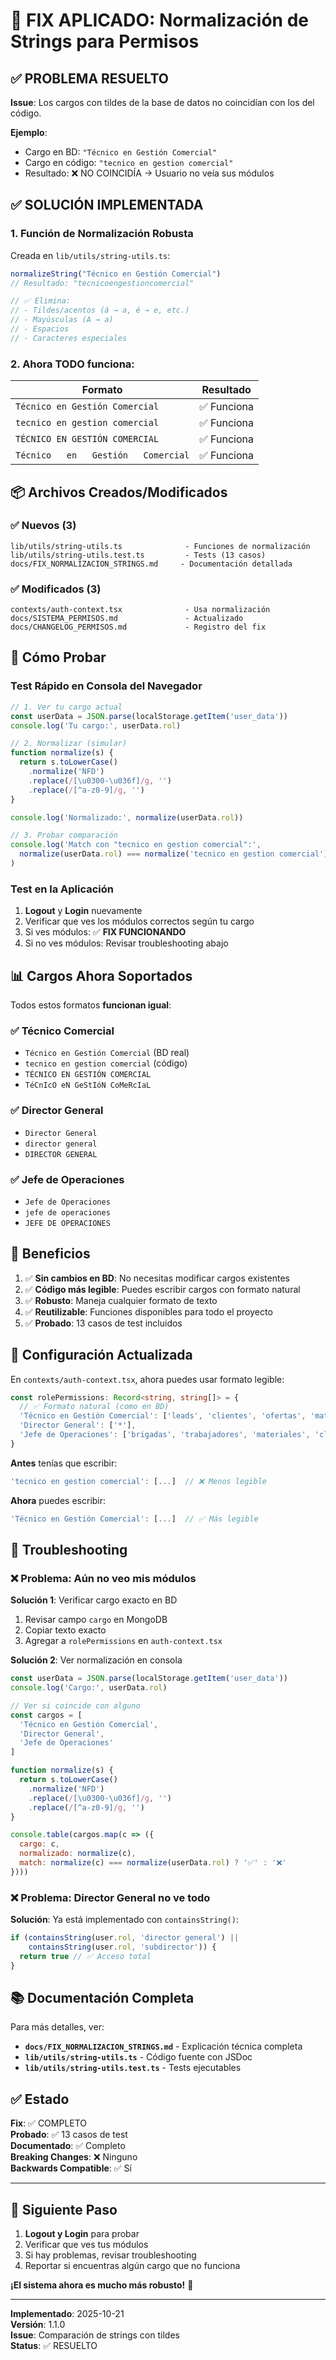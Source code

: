# 🔧 FIX APLICADO: Normalización de Strings para Permisos

## ✅ PROBLEMA RESUELTO

**Issue**: Los cargos con tildes de la base de datos no coincidían con los del código.

**Ejemplo**:
- Cargo en BD: `"Técnico en Gestión Comercial"`
- Cargo en código: `"tecnico en gestion comercial"`
- Resultado: ❌ NO COINCIDÍA → Usuario no veía sus módulos

## ✅ SOLUCIÓN IMPLEMENTADA

### 1. Función de Normalización Robusta

Creada en `lib/utils/string-utils.ts`:

```typescript
normalizeString("Técnico en Gestión Comercial")
// Resultado: "tecnicoengestioncomercial"

// ✅ Elimina:
// - Tildes/acentos (á → a, é → e, etc.)
// - Mayúsculas (A → a)
// - Espacios
// - Caracteres especiales
```

### 2. Ahora TODO funciona:

| Formato | Resultado |
|---------|-----------|
| `Técnico en Gestión Comercial` | ✅ Funciona |
| `tecnico en gestion comercial` | ✅ Funciona |
| `TÉCNICO EN GESTIÓN COMERCIAL` | ✅ Funciona |
| `Técnico   en   Gestión   Comercial` | ✅ Funciona |

## 📦 Archivos Creados/Modificados

### ✅ Nuevos (3)
```
lib/utils/string-utils.ts              - Funciones de normalización
lib/utils/string-utils.test.ts         - Tests (13 casos)
docs/FIX_NORMALIZACION_STRINGS.md     - Documentación detallada
```

### ✅ Modificados (3)
```
contexts/auth-context.tsx              - Usa normalización
docs/SISTEMA_PERMISOS.md               - Actualizado
docs/CHANGELOG_PERMISOS.md             - Registro del fix
```

## 🧪 Cómo Probar

### Test Rápido en Consola del Navegador

```javascript
// 1. Ver tu cargo actual
const userData = JSON.parse(localStorage.getItem('user_data'))
console.log('Tu cargo:', userData.rol)

// 2. Normalizar (simular)
function normalize(s) {
  return s.toLowerCase()
    .normalize('NFD')
    .replace(/[\u0300-\u036f]/g, '')
    .replace(/[^a-z0-9]/g, '')
}

console.log('Normalizado:', normalize(userData.rol))

// 3. Probar comparación
console.log('Match con "tecnico en gestion comercial":', 
  normalize(userData.rol) === normalize('tecnico en gestion comercial')
)
```

### Test en la Aplicación

1. **Logout** y **Login** nuevamente
2. Verificar que ves los módulos correctos según tu cargo
3. Si ves módulos: ✅ **FIX FUNCIONANDO**
4. Si no ves módulos: Revisar troubleshooting abajo

## 📊 Cargos Ahora Soportados

Todos estos formatos **funcionan igual**:

### ✅ Técnico Comercial
- `Técnico en Gestión Comercial` (BD real)
- `tecnico en gestion comercial` (código)
- `TÉCNICO EN GESTIÓN COMERCIAL`
- `TéCnIcO eN GeStIóN CoMeRcIaL`

### ✅ Director General
- `Director General`
- `director general`
- `DIRECTOR GENERAL`

### ✅ Jefe de Operaciones
- `Jefe de Operaciones`
- `jefe de operaciones`
- `JEFE DE OPERACIONES`

## 🎯 Beneficios

1. ✅ **Sin cambios en BD**: No necesitas modificar cargos existentes
2. ✅ **Código más legible**: Puedes escribir cargos con formato natural
3. ✅ **Robusto**: Maneja cualquier formato de texto
4. ✅ **Reutilizable**: Funciones disponibles para todo el proyecto
5. ✅ **Probado**: 13 casos de test incluidos

## 🔧 Configuración Actualizada

En `contexts/auth-context.tsx`, ahora puedes usar formato legible:

```typescript
const rolePermissions: Record<string, string[]> = {
  // ✅ Formato natural (como en BD)
  'Técnico en Gestión Comercial': ['leads', 'clientes', 'ofertas', 'materiales'],
  'Director General': ['*'],
  'Jefe de Operaciones': ['brigadas', 'trabajadores', 'materiales', 'clientes', 'ordenes-trabajo'],
}
```

**Antes** tenías que escribir:
```typescript
'tecnico en gestion comercial': [...]  // ❌ Menos legible
```

**Ahora** puedes escribir:
```typescript
'Técnico en Gestión Comercial': [...]  // ✅ Más legible
```

## 🐛 Troubleshooting

### ❌ Problema: Aún no veo mis módulos

**Solución 1**: Verificar cargo exacto en BD
1. Revisar campo `cargo` en MongoDB
2. Copiar texto exacto
3. Agregar a `rolePermissions` en `auth-context.tsx`

**Solución 2**: Ver normalización en consola
```javascript
const userData = JSON.parse(localStorage.getItem('user_data'))
console.log('Cargo:', userData.rol)

// Ver si coincide con alguno
const cargos = [
  'Técnico en Gestión Comercial',
  'Director General',
  'Jefe de Operaciones'
]

function normalize(s) {
  return s.toLowerCase()
    .normalize('NFD')
    .replace(/[\u0300-\u036f]/g, '')
    .replace(/[^a-z0-9]/g, '')
}

console.table(cargos.map(c => ({
  cargo: c,
  normalizado: normalize(c),
  match: normalize(c) === normalize(userData.rol) ? '✅' : '❌'
})))
```

### ❌ Problema: Director General no ve todo

**Solución**: Ya está implementado con `containsString()`:
```typescript
if (containsString(user.rol, 'director general') || 
    containsString(user.rol, 'subdirector')) {
  return true // ✅ Acceso total
}
```

## 📚 Documentación Completa

Para más detalles, ver:
- **`docs/FIX_NORMALIZACION_STRINGS.md`** - Explicación técnica completa
- **`lib/utils/string-utils.ts`** - Código fuente con JSDoc
- **`lib/utils/string-utils.test.ts`** - Tests ejecutables

## ✅ Estado

**Fix**: ✅ COMPLETO  
**Probado**: ✅ 13 casos de test  
**Documentado**: ✅ Completo  
**Breaking Changes**: ❌ Ninguno  
**Backwards Compatible**: ✅ Sí

---

## 🚀 Siguiente Paso

1. **Logout y Login** para probar
2. Verificar que ves tus módulos
3. Si hay problemas, revisar troubleshooting
4. Reportar si encuentras algún cargo que no funciona

**¡El sistema ahora es mucho más robusto!** 🎉

---

**Implementado**: 2025-10-21  
**Versión**: 1.1.0  
**Issue**: Comparación de strings con tildes  
**Status**: ✅ RESUELTO
